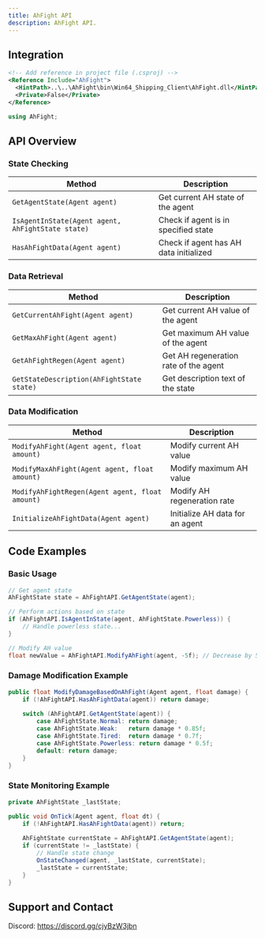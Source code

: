 ```yaml
---
title: AhFight API
description: AhFight API.
---
```


## Integration

```xml
<!-- Add reference in project file (.csproj) -->
<Reference Include="AhFight">
  <HintPath>..\..\AhFight\bin\Win64_Shipping_Client\AhFight.dll</HintPath>
  <Private>False</Private>
</Reference>
```

```csharp
using AhFight;
```

## API Overview

### State Checking

| Method | Description |
|------|------|
| `GetAgentState(Agent agent)` | Get current AH state of the agent |
| `IsAgentInState(Agent agent, AhFightState state)` | Check if agent is in specified state |
| `HasAhFightData(Agent agent)` | Check if agent has AH data initialized |

### Data Retrieval

| Method | Description |
|------|------|
| `GetCurrentAhFight(Agent agent)` | Get current AH value of the agent |
| `GetMaxAhFight(Agent agent)` | Get maximum AH value of the agent |
| `GetAhFightRegen(Agent agent)` | Get AH regeneration rate of the agent |
| `GetStateDescription(AhFightState state)` | Get description text of the state |

### Data Modification

| Method | Description |
|------|------|
| `ModifyAhFight(Agent agent, float amount)` | Modify current AH value |
| `ModifyMaxAhFight(Agent agent, float amount)` | Modify maximum AH value |
| `ModifyAhFightRegen(Agent agent, float amount)` | Modify AH regeneration rate |
| `InitializeAhFightData(Agent agent)` | Initialize AH data for an agent |

## Code Examples

### Basic Usage

```csharp
// Get agent state
AhFightState state = AhFightAPI.GetAgentState(agent);

// Perform actions based on state
if (AhFightAPI.IsAgentInState(agent, AhFightState.Powerless)) {
    // Handle powerless state...
}

// Modify AH value
float newValue = AhFightAPI.ModifyAhFight(agent, -5f); // Decrease by 5
```

### Damage Modification Example

```csharp
public float ModifyDamageBasedOnAhFight(Agent agent, float damage) {
    if (!AhFightAPI.HasAhFightData(agent)) return damage;
    
    switch (AhFightAPI.GetAgentState(agent)) {
        case AhFightState.Normal: return damage;       
        case AhFightState.Weak:   return damage * 0.85f; 
        case AhFightState.Tired:  return damage * 0.7f;  
        case AhFightState.Powerless: return damage * 0.5f;
        default: return damage;
    }
}
```

### State Monitoring Example

```csharp
private AhFightState _lastState;

public void OnTick(Agent agent, float dt) {
    if (!AhFightAPI.HasAhFightData(agent)) return;
    
    AhFightState currentState = AhFightAPI.GetAgentState(agent);
    if (currentState != _lastState) {
        // Handle state change
        OnStateChanged(agent, _lastState, currentState);
        _lastState = currentState;
    }
}
```

## Support and Contact

Discord: https://discord.gg/cjyBzW3jbn 